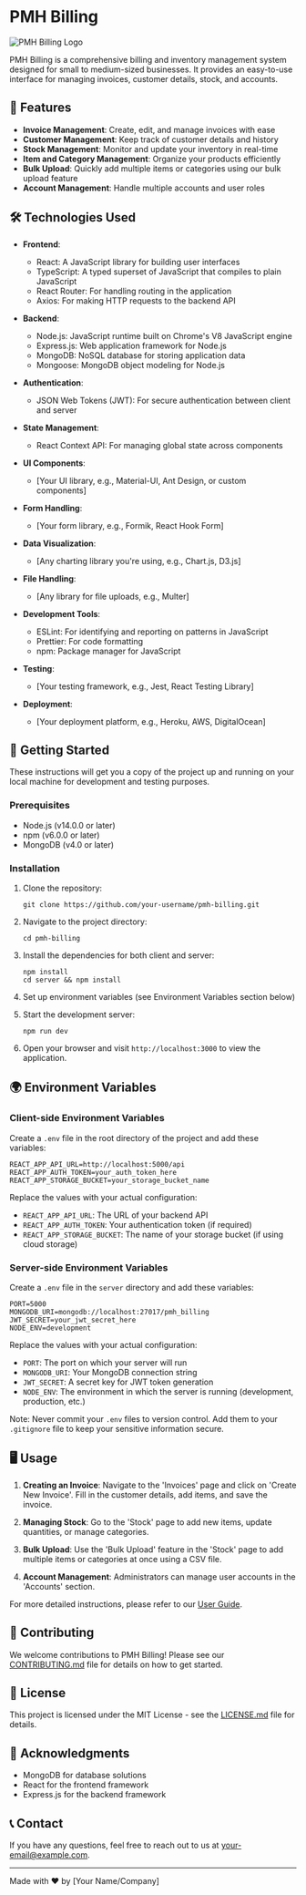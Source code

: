 # PMH Billing

![PMH Billing Logo](https://example.com/path/to/your/logo.png)

PMH Billing is a comprehensive billing and inventory management system designed for small to medium-sized businesses. It provides an easy-to-use interface for managing invoices, customer details, stock, and accounts.

## 🚀 Features

- **Invoice Management**: Create, edit, and manage invoices with ease
- **Customer Management**: Keep track of customer details and history
- **Stock Management**: Monitor and update your inventory in real-time
- **Item and Category Management**: Organize your products efficiently
- **Bulk Upload**: Quickly add multiple items or categories using our bulk upload feature
- **Account Management**: Handle multiple accounts and user roles

## 🛠️ Technologies Used

- **Frontend**:
  - React: A JavaScript library for building user interfaces
  - TypeScript: A typed superset of JavaScript that compiles to plain JavaScript
  - React Router: For handling routing in the application
  - Axios: For making HTTP requests to the backend API

- **Backend**:
  - Node.js: JavaScript runtime built on Chrome's V8 JavaScript engine
  - Express.js: Web application framework for Node.js
  - MongoDB: NoSQL database for storing application data
  - Mongoose: MongoDB object modeling for Node.js

- **Authentication**:
  - JSON Web Tokens (JWT): For secure authentication between client and server

- **State Management**:
  - React Context API: For managing global state across components

- **UI Components**:
  - [Your UI library, e.g., Material-UI, Ant Design, or custom components]

- **Form Handling**:
  - [Your form library, e.g., Formik, React Hook Form]

- **Data Visualization**:
  - [Any charting library you're using, e.g., Chart.js, D3.js]

- **File Handling**:
  - [Any library for file uploads, e.g., Multer]

- **Development Tools**:
  - ESLint: For identifying and reporting on patterns in JavaScript
  - Prettier: For code formatting
  - npm: Package manager for JavaScript

- **Testing**:
  - [Your testing framework, e.g., Jest, React Testing Library]

- **Deployment**:
  - [Your deployment platform, e.g., Heroku, AWS, DigitalOcean]

## 🏁 Getting Started

These instructions will get you a copy of the project up and running on your local machine for development and testing purposes.

### Prerequisites

- Node.js (v14.0.0 or later)
- npm (v6.0.0 or later)
- MongoDB (v4.0 or later)

### Installation

1. Clone the repository:
   ```
   git clone https://github.com/your-username/pmh-billing.git
   ```

2. Navigate to the project directory:
   ```
   cd pmh-billing
   ```

3. Install the dependencies for both client and server:
   ```
   npm install
   cd server && npm install
   ```

4. Set up environment variables (see Environment Variables section below)

5. Start the development server:
   ```
   npm run dev
   ```

6. Open your browser and visit `http://localhost:3000` to view the application.

## 🌍 Environment Variables

### Client-side Environment Variables

Create a `.env` file in the root directory of the project and add these variables:

```
REACT_APP_API_URL=http://localhost:5000/api
REACT_APP_AUTH_TOKEN=your_auth_token_here
REACT_APP_STORAGE_BUCKET=your_storage_bucket_name
```

Replace the values with your actual configuration:

- `REACT_APP_API_URL`: The URL of your backend API
- `REACT_APP_AUTH_TOKEN`: Your authentication token (if required)
- `REACT_APP_STORAGE_BUCKET`: The name of your storage bucket (if using cloud storage)

### Server-side Environment Variables

Create a `.env` file in the `server` directory and add these variables:

```
PORT=5000
MONGODB_URI=mongodb://localhost:27017/pmh_billing
JWT_SECRET=your_jwt_secret_here
NODE_ENV=development
```

Replace the values with your actual configuration:

- `PORT`: The port on which your server will run
- `MONGODB_URI`: Your MongoDB connection string
- `JWT_SECRET`: A secret key for JWT token generation
- `NODE_ENV`: The environment in which the server is running (development, production, etc.)

Note: Never commit your `.env` files to version control. Add them to your `.gitignore` file to keep your sensitive information secure.

## 🖥️ Usage

1. **Creating an Invoice**: Navigate to the 'Invoices' page and click on 'Create New Invoice'. Fill in the customer details, add items, and save the invoice.

2. **Managing Stock**: Go to the 'Stock' page to add new items, update quantities, or manage categories.

3. **Bulk Upload**: Use the 'Bulk Upload' feature in the 'Stock' page to add multiple items or categories at once using a CSV file.

4. **Account Management**: Administrators can manage user accounts in the 'Accounts' section.

For more detailed instructions, please refer to our [User Guide](link-to-user-guide).

## 🤝 Contributing

We welcome contributions to PMH Billing! Please see our [CONTRIBUTING.md](CONTRIBUTING.md) file for details on how to get started.

## 📜 License

This project is licensed under the MIT License - see the [LICENSE.md](LICENSE.md) file for details.

## 👏 Acknowledgments

- MongoDB for database solutions
- React for the frontend framework
- Express.js for the backend framework

## 📞 Contact

If you have any questions, feel free to reach out to us at [your-email@example.com](mailto:your-email@example.com).

---

Made with ❤️ by [Your Name/Company]
